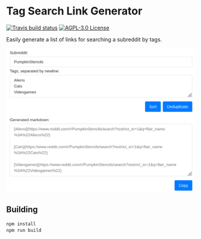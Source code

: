 # Tag Search Link Generator

<a href="https://travis-ci.org/AlbinoDrought/tag-search-link-generator"><img alt="Travis build status" src="https://img.shields.io/travis/AlbinoDrought/tag-search-link-generator.svg?maxAge=360"></a>
<a href="https://github.com/AlbinoDrought/tag-search-link-generator/blob/master/LICENSE">
  <img alt="AGPL-3.0 License" src="https://img.shields.io/github/license/AlbinoDrought/tag-search-link-generator">
</a>

Easily generate a list of links for searching a subreddit by tags.

[![Screenshot of Tag Search Link Generator UI](./.readme/action-shot.png)](https://albinodrought.github.io/tag-search-link-generator/)

## Building

```sh
npm install
npm run build
```
